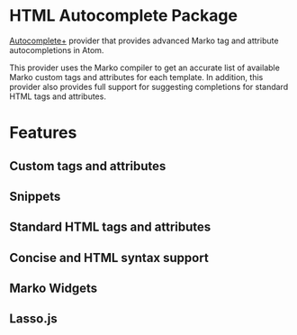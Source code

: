 HTML Autocomplete Package
=========================

[Autocomplete+](https://github.com/atom/autocomplete-plus) provider that provides advanced Marko tag and attribute autocompletions in Atom.

This provider uses the Marko compiler to get an accurate list of available Marko custom tags and attributes for each template. In addition, this provider also provides full support for suggesting completions for standard HTML tags and attributes.

# Features

## Custom tags and attributes

## Snippets

## Standard HTML tags and attributes

## Concise and HTML syntax support

## Marko Widgets

## Lasso.js


